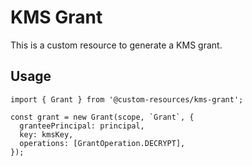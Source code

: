# KMS Grant

This is a custom resource to generate a KMS grant.

## Usage

    import { Grant } from '@custom-resources/kms-grant';

    const grant = new Grant(scope, `Grant`, {
      granteePrincipal: principal,
      key: kmsKey,
      operations: [GrantOperation.DECRYPT],
    });
